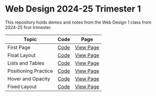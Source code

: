 # Web Design 2024-25 Trimester 1

This repository holds demos and notes from the Web Design 1 class from 2024-25 first trimester.

| Topic | Code | Page |
| ----- | ---- | -----|
| First Page | [Code](./FirstPage/default.html) | [View Page](https://rhsmclain.github.io/Web-Design-1-2024-T1/FirstPage/default.html)
| Float Layout | [Code](./FloatLayout/FloatLayout.html) | [View Page](https://rhsmclain.github.io/Web-Design-1-2024-T1/FloatLayout/FloatLayout.html)
| Lists and Tables | [Code](./ListsAndTables/lists.html) | [View Page](https://rhsmclain.github.io/Web-Design-1-2024-T1/ListsAndTables/lists.html)
| Positioning Practice | [Code](./PositioningPractice/positionPractice.html) | [View Page](https://rhsmclain.github.io/Web-Design-1-2024-T1/PositioningPractice/positionPractice.html)
| Hover and Opacity | [Code](./HoverOpacity/default.html) | [View Page](https://rhsmclain.github.io/Web-Design-1-2024-T1/HoverOpacity/default.html)
| Fixed Layout | [Code](./FixedLayout/fixedLayout.html) | [View Page](https://rhsmclain.github.io/Web-Design-1-2024-T1/FixedLayout/fixedLayout.html)
